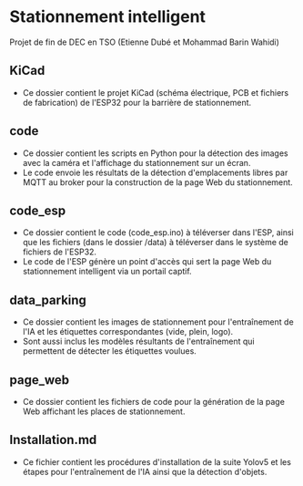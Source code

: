 # Stationnement intelligent
Projet de fin de DEC en TSO (Etienne Dubé et Mohammad Barin Wahidi)

## KiCad
* Ce dossier contient le projet KiCad (schéma électrique, PCB et fichiers de fabrication) de l'ESP32 pour la barrière de stationnement.

## code 
* Ce dossier contient les scripts en Python pour la détection des images avec la caméra et l'affichage du stationnement sur un écran.
* Le code envoie les résultats de la détection d'emplacements libres par MQTT au broker pour la construction de la page Web du stationnement.

## code_esp
* Ce dossier contient le code (code_esp.ino) à téléverser dans l'ESP, ainsi que les fichiers (dans le dossier /data) à téléverser dans le système de fichiers de l'ESP32. 
* Le code de l'ESP génère un point d'accès qui sert la page Web du stationnement intelligent via un portail captif.

## data_parking 
* Ce dossier contient les images de stationnement pour l'entraînement de l'IA et les étiquettes correspondantes (vide, plein, logo).
* Sont aussi inclus les modèles résultants de l'entraînement qui permettent de détecter les étiquettes voulues.

## page_web
* Ce dossier contient les fichiers de code pour la génération de la page Web affichant les places de stationnement.

## Installation.md 
* Ce fichier contient les procédures d'installation de la suite Yolov5 et les étapes pour l'entraînement de l'IA ainsi que la détection d'objets.
